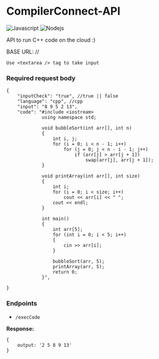 # CompilerConnect-API

<img alt="Javascript" src="https://img.shields.io/badge/JavaScript-323330?style=for-the-badge&logo=javascript&logoColor=F7DF1E"/> <img alt="Nodejs" src="https://img.shields.io/badge/Node.js-339933?style=for-the-badge&logo=nodedotjs&logoColor=white"/>

API to run C++ code on the cloud :)

BASE URL: //

```
Use <textarea /> tag to take input
```

### Required request body

```
{
    "inputCheck": "true", //true || false
    "language": "cpp", //cpp
    "input": "8 9 5 2 13",
    "code": "#include <iostream>
             using namespace std;

             void bubbleSort(int arr[], int n)
             {
                 int i, j;
                 for (i = 0; i < n - 1; i++)
                     for (j = 0; j < n - i - 1; j++)
                         if (arr[j] > arr[j + 1])
                             swap(arr[j], arr[j + 1]);
             }

             void printArray(int arr[], int size)
             {
                 int i;
                 for (i = 0; i < size; i++)
                     cout << arr[i] << " ";
                 cout << endl;
             }

             int main()
             {
                 int arr[5];
                 for (int i = 0; i < 5; i++)
                 {
                     cin >> arr[i];
                 }

                 bubbleSort(arr, 5);
                 printArray(arr, 5);
                 return 0;
             }",
    
}
```

### Endpoints

- `/execCode`

**Response:**

```
{
    output: '2 5 8 9 13'
}
```

